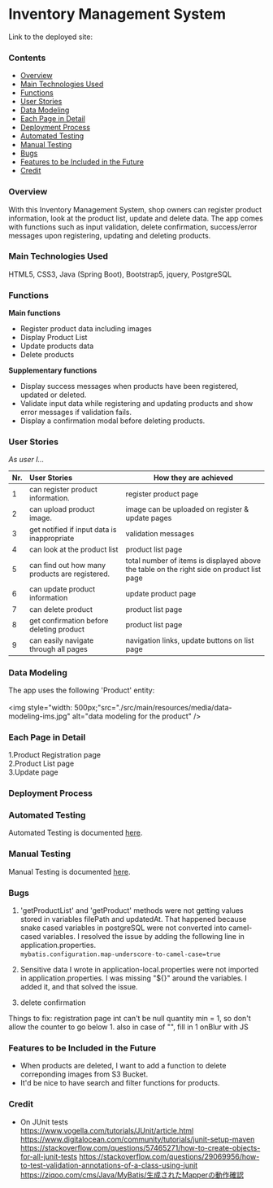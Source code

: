 # Inventory Management System

Link to the deployed site:

### Contents
- [Overview](#overview)
- [Main Technologies Used](#main-technologies-used)
- [Functions](#functions)
- [User Stories](#user-stories)
- [Data Modeling](#data-modeling)
- [Each Page in Detail](#each-page-in-detail)
- [Deployment Process](#deployment-process)
- [Automated Testing](#automated-testing)
- [Manual Testing](#manual-testing)
- [Bugs](#bugs)
- [Features to be Included in the Future](#features-to-be-included-in-the-future)
- [Credit](#credit)

### Overview
With this Inventory Management System, shop owners can register product information,
look at the product list, update and delete data.
The app comes with functions such as input validation, delete confirmation,
success/error messages upon registering, updating and deleting products.

### Main Technologies Used
HTML5, CSS3, Java (Spring Boot), Bootstrap5, jquery, PostgreSQL

### Functions
**Main functions**
- Register product data including images
- Display Product List
- Update products data
- Delete products

**Supplementary functions**
- Display success messages when products have been registered, updated or deleted.
- Validate input data while registering and updating products and show error messages
  if validation fails.
- Display a confirmation modal before deleting products.


### User Stories

*As user I...*

|Nr.| User Stories                               | How they are achieved |
| - | :----------------------------------------- | --------------------- |
| 1 | can register product information.          | register product page |
| 2 | can upload product image.                  | image can be uploaded on register & update pages |
| 3 | get notified if input data is inappropriate| validation messages  |
| 4 | can look at the product list               | product list page     |
| 5 | can find out how many products are registered. | total number of items is displayed above the table on the right side on product list page     |
| 6 | can update product information             | update product page   |
| 7 | can delete product                         | product list page     |
| 8 | get confirmation before deleting product   | product list   page   |
| 9 | can easily navigate through all pages      | navigation links, update buttons on list page |

### Data Modeling

The app uses the following 'Product' entity:<br>
<br>
<img style="width: 500px;"src="./src/main/resources/media/data-modeling-ims.jpg" alt="data modeling for the product" />

### Each Page in Detail

1.Product Registration page<br>
2.Product List page<br>
3.Update page<br>

### Deployment Process

### Automated Testing
Automated Testing is documented [here](./documents/AUTOMATED-TESTING.md).

### Manual Testing
Manual Testing is documented [here](./documents/MANUAL-TESTING.md).

### Bugs
1. 'getProductList' and 'getProduct' methods were not getting values stored in variables filePath and updatedAt.  That happened because snake cased variables in postgreSQL were not converted into camel-cased variables.  I resolved the issue by adding the following line in application.properties.<br>
`mybatis.configuration.map-underscore-to-camel-case=true`

2. Sensitive data I wrote in application-local.properties were not imported in application.properties.
I was missing "${}" around the variables.  I added it, and that solved the issue.

3. delete confirmation

Things to fix:
registration page
int can't be null
quantity min = 1, so don't allow the counter to go below 1.
also in case of "", fill in 1 onBlur with JS

### Features to be Included in the Future
- When products are deleted, I want to add a function to delete correponding images from S3 Bucket.
- It'd be nice to have search and filter functions for products.

### Credit

- On JUnit tests<br>
https://www.vogella.com/tutorials/JUnit/article.html
https://www.digitalocean.com/community/tutorials/junit-setup-maven
https://stackoverflow.com/questions/57465271/how-to-create-objects-for-all-junit-tests
https://stackoverflow.com/questions/29069956/how-to-test-validation-annotations-of-a-class-using-junit
https://ziqoo.com/cms/Java/MyBatis/生成されたMapperの動作確認
